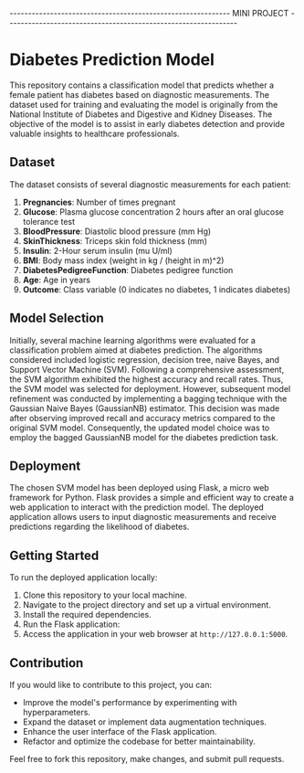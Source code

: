 ------------------------------------------------------------ MINI PROJECT ---------------------------------------------------------------
# Diabetes Prediction Model

This repository contains a classification model that predicts whether a female patient has diabetes based on diagnostic measurements.
The dataset used for training and evaluating the model is originally from the National Institute of Diabetes and Digestive and Kidney Diseases. 
The objective of the model is to assist in early diabetes detection and provide valuable insights to healthcare professionals.

## Dataset

The dataset consists of several diagnostic measurements for each patient:

1. **Pregnancies**: Number of times pregnant
2. **Glucose**: Plasma glucose concentration 2 hours after an oral glucose tolerance test
3. **BloodPressure**: Diastolic blood pressure (mm Hg)
4. **SkinThickness**: Triceps skin fold thickness (mm)
5. **Insulin**: 2-Hour serum insulin (mu U/ml)
6. **BMI**: Body mass index (weight in kg / (height in m)^2)
7. **DiabetesPedigreeFunction**: Diabetes pedigree function
8. **Age**: Age in years
9. **Outcome**: Class variable (0 indicates no diabetes, 1 indicates diabetes)

## Model Selection

Initially, several machine learning algorithms were evaluated for a classification problem aimed at diabetes prediction. The algorithms considered included logistic regression, decision tree, naive Bayes, and Support Vector Machine (SVM). Following a comprehensive assessment, the SVM algorithm exhibited the highest accuracy and recall rates. Thus, the SVM model was selected for deployment.
However, subsequent model refinement was conducted by implementing a bagging technique with the Gaussian Naive Bayes (GaussianNB) estimator. This decision was made after observing improved recall and accuracy metrics compared to the original SVM model. Consequently, the updated model choice was to employ the bagged GaussianNB model for the diabetes prediction task.

## Deployment

The chosen SVM model has been deployed using Flask, a micro web framework for Python. 
Flask provides a simple and efficient way to create a web application to interact with the prediction model. 
The deployed application allows users to input diagnostic measurements and receive predictions regarding the likelihood of diabetes.

## Getting Started

To run the deployed application locally:

1. Clone this repository to your local machine.
2. Navigate to the project directory and set up a virtual environment.
3. Install the required dependencies.
4. Run the Flask application:
5. Access the application in your web browser at `http://127.0.0.1:5000`.

## Contribution

If you would like to contribute to this project, you can:

- Improve the model's performance by experimenting with hyperparameters.
- Expand the dataset or implement data augmentation techniques.
- Enhance the user interface of the Flask application.
- Refactor and optimize the codebase for better maintainability.

Feel free to fork this repository, make changes, and submit pull requests.
